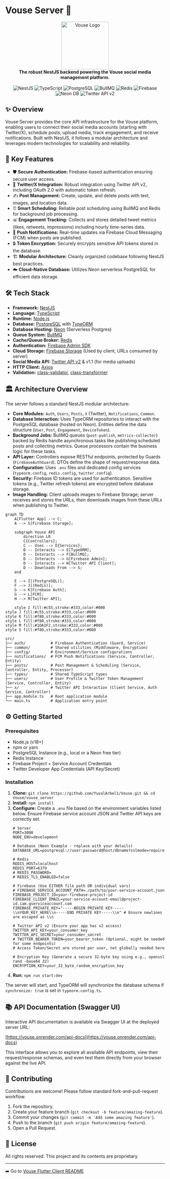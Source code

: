 # Vouse Server 🚀

<div align="center">
  <img src="https://raw.githubusercontent.com/YuvalArbel1/Vouse/main/vouse_flutter/assets/images/vouse_app_logo.png" alt="Vouse Logo" width="150"> 
  <br/>
  <strong>The robust NestJS backend powering the Vouse social media management platform.</strong>
  <br/>
  <br/>
  <!-- Badges -->
  <img src="https://img.shields.io/badge/framework-NestJS-red?style=for-the-badge&logo=nestjs" alt="NestJS">
  <img src="https://img.shields.io/badge/language-TypeScript-blue?style=for-the-badge&logo=typescript" alt="TypeScript">
  <img src="https://img.shields.io/badge/database-PostgreSQL-blue?style=for-the-badge&logo=postgresql" alt="PostgreSQL">
  <img src="https://img.shields.io/badge/queue-BullMQ-red?style=for-the-badge&logo=bull" alt="BullMQ">
  <img src="https://img.shields.io/badge/cache-Redis-red?style=for-the-badge&logo=redis" alt="Redis">
  <img src="https://img.shields.io/badge/auth-Firebase-orange?style=for-the-badge&logo=firebase" alt="Firebase">
  <img src="https://img.shields.io/badge/deployment-Neon-brightgreen?style=for-the-badge&logo=neon" alt="Neon DB">
  <img src="https://img.shields.io/badge/social-Twitter_API_v2-blue?style=for-the-badge&logo=twitter" alt="Twitter API v2">
  <!-- Add build status, license, etc. badges here if applicable -->
</div>

## ✨ Overview

Vouse Server provides the core API infrastructure for the Vouse platform, enabling users to connect their social media accounts (starting with Twitter/X), schedule posts, upload media, track engagement, and receive notifications. Built with NestJS, it follows a modular architecture and leverages modern technologies for scalability and reliability.

## 🚀 Key Features

*   🛡️ **Secure Authentication:** Firebase-based authentication ensuring secure user access.
*   🔗 **Twitter/X Integration:** Robust integration using Twitter API v2, including OAuth 2.0 with automatic token refresh.
*   ✍️ **Post Management:** Create, update, and delete posts with text, images, and location data.
*   ⏰ **Smart Scheduling:** Reliable post scheduling using BullMQ and Redis for background job processing.
*   📊 **Engagement Tracking:** Collects and stores detailed tweet metrics (likes, retweets, impressions) including hourly time-series data.
*   🔔 **Push Notifications:** Real-time updates via Firebase Cloud Messaging (FCM) when posts are published.
*   🔒 **Token Encryption:** Securely encrypts sensitive API tokens stored in the database.
*   🏗️ **Modular Architecture:** Cleanly organized codebase following NestJS best practices.
*   ☁️ **Cloud-Native Database:** Utilizes Neon serverless PostgreSQL for efficient data storage.

## 🛠️ Tech Stack

*   **Framework:** [NestJS](https://nestjs.com/)
*   **Language:** [TypeScript](https://www.typescriptlang.org/)
*   **Runtime:** [Node.js](https://nodejs.org/)
*   **Database:** [PostgreSQL](https://www.postgresql.org/) with [TypeORM](https://typeorm.io/)
*   **Database Hosting:** [Neon](https://neon.tech/) (Serverless Postgres)
*   **Queue System:** [BullMQ](https://bullmq.io/)
*   **Cache/Queue Broker:** [Redis](https://redis.io/)
*   **Authentication:** [Firebase Admin SDK](https://firebase.google.com/docs/admin/setup)
*   **Cloud Storage:** [Firebase Storage](https://firebase.google.com/docs/storage) (Used by client, URLs consumed by server)
*   **Social Media API:** [Twitter API v2](https://developer.twitter.com/en/docs/twitter-api/early-access) & v1.1 (for media uploads)
*   **HTTP Client:** [Axios](https://axios-http.com/)
*   **Validation:** [class-validator](https://github.com/typestack/class-validator), [class-transformer](https://github.com/typestack/class-transformer)

## 🏛️ Architecture Overview

The server follows a standard NestJS modular architecture:

*   **Core Modules:** `Auth`, `Users`, `Posts`, `X` (Twitter), `Notifications`, `Common`.
*   **Database Interaction:** Uses TypeORM repositories to interact with the PostgreSQL database (hosted on Neon). Entities define the data structure (`User`, `Post`, `Engagement`, `DeviceToken`).
*   **Background Jobs:** BullMQ queues (`post-publish`, `metrics-collector`) backed by Redis handle asynchronous tasks like publishing scheduled posts and collecting metrics. Queue processors contain the business logic for these tasks.
*   **API Layer:** Controllers expose RESTful endpoints, protected by Guards (`FirebaseAuthGuard`). DTOs define the shape of request/response data.
*   **Configuration:** Uses `.env` files and dedicated config services (`typeorm.config`, `redis.config`, `twitter.config`).
*   **Security:** Firebase ID tokens are used for authentication. Sensitive tokens (e.g., Twitter refresh tokens) are encrypted before database storage.
*   **Image Handling:** Client uploads images to Firebase Storage; server receives and stores the URLs, then downloads images from these URLs when publishing to Twitter.

```mermaid
graph TD
    A[Flutter App] --> C;
    A --> S[Firebase Storage];

    subgraph Vouse API
        direction LR
        C{Controllers};
        C -- Uses --> D{Services};
        D -- Interacts --> E[TypeORM];
        D -- Interacts --> F[BullMQ];
        D -- Interacts --> G[Firebase Admin];
        D -- Interacts --> H[Twitter API Client];
        D -- Downloads From --> S;
    end

    E --> I[(PostgreSQL)]; 
    F --> J[(Redis)]; 
    G --> K[Firebase Auth];
    G --> L[FCM];
    H --> M[Twitter API];

    style I fill:#c55,stroke:#333,color:#000 
style J fill:#c55,stroke:#333,color:#000 
style K fill:#f80,stroke:#333,color:#000 
style L fill:#f80,stroke:#333,color:#000 
style M fill:#1DA1F2,stroke:#333,color:#000 
style S fill:#f80,stroke:#333,color:#000 
```

```
src/
├── auth/           # Firebase Authentication (Guard, Service)
├── common/         # Shared utilities (Middleware, Encryption)
├── config/         # Environment/Service configurations
├── notifications/  # FCM Push Notifications (Service, Controller, Entity)
├── posts/          # Post Management & Scheduling (Service, Controller, Entity, Processor)
├── types/          # Shared TypeScript types
├── users/          # User Profile & Twitter Token Management (Service, Controller, Entity)
├── x/              # Twitter API Interaction (Client Service, Auth Service, Controller)
├── app.module.ts   # Root application module
└── main.ts         # Application entry point
```

## ⚙️ Getting Started

### Prerequisites

*   Node.js (v18+)
*   npm or yarn
*   PostgreSQL Instance (e.g., local or a Neon free tier)
*   Redis Instance
*   Firebase Project + Service Account Credentials
*   Twitter Developer App Credentials (API Key/Secret)

### Installation

1.  **Clone:** `git clone https://github.com/YuvalArbel1/Vouse.git && cd Vouse/vouse_server`
2.  **Install:** `npm install`
3.  **Configure:** Create a `.env` file based on the environment variables listed below. Ensure Firebase service account JSON and Twitter API keys are correctly set.
    ```env
    # Server
    PORT=3000
    NODE_ENV=development

    # Database (Neon Example - replace with your details)
    DATABASE_URL=postgresql://user:password@host/dbname?sslmode=require 

    # Redis
    REDIS_HOST=localhost
    REDIS_PORT=6379
    # REDIS_PASSWORD=
    # REDIS_TLS_ENABLED=false

    # Firebase (Use EITHER file path OR individual vars)
    # FIREBASE_SERVICE_ACCOUNT_PATH=./path/to/your-service-account.json
    FIREBASE_PROJECT_ID=your-firebase-project-id
    FIREBASE_CLIENT_EMAIL=your-service-account-email@project-id.iam.gserviceaccount.com
    FIREBASE_PRIVATE_KEY="-----BEGIN PRIVATE KEY-----\\nYOUR_KEY_HERE\\n-----END PRIVATE KEY-----\\n" # Ensure newlines are escaped as \\n

    # Twitter API v2 (Ensure your app has v2 access)
    TWITTER_API_KEY=your_consumer_key
    TWITTER_API_SECRET=your_consumer_secret
    # TWITTER_BEARER_TOKEN=your_bearer_token (Optional, might be needed for some endpoints)
    # Access Token/Secret are stored per user, not globally needed here

    # Encryption Key (Generate a secure 32-byte key using e.g., openssl rand -base64 32)
    ENCRYPTION_KEY=your_32_byte_random_encryption_key 
    ```
4.  **Run:** `npm run start:dev`

The server will start, and TypeORM will synchronize the database schema if `synchronize: true` is set in `typeorm.config.ts`.

## 📚 API Documentation (Swagger UI)

Interactive API documentation is available via Swagger UI at the deployed server URL:

[https://vouse.onrender.com/api-docs](https://vouse.onrender.com/api-docs)

This interface allows you to explore all available API endpoints, view their request/response schemas, and even test them directly from your browser against the live API.

## 🙏 Contributing

Contributions are welcome! Please follow standard fork-and-pull-request workflow.

1.  Fork the repository.
2.  Create your feature branch (`git checkout -b feature/amazing-feature`).
3.  Commit your changes (`git commit -m 'Add some amazing feature'`).
4.  Push to the branch (`git push origin feature/amazing-feature`).
5.  Open a Pull Request.

## 📄 License

All rights reserved. This project and its contents are proprietary.

---

➡️ Go to [Vouse Flutter Client README](../vouse_flutter/README.md)
